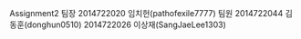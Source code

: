 Assignment2
팀장
2014722020 임치헌(pathofexile7777)
팀원
2014722044 김동훈(donghun0510)
2014722026 이상재(SangJaeLee1303)
